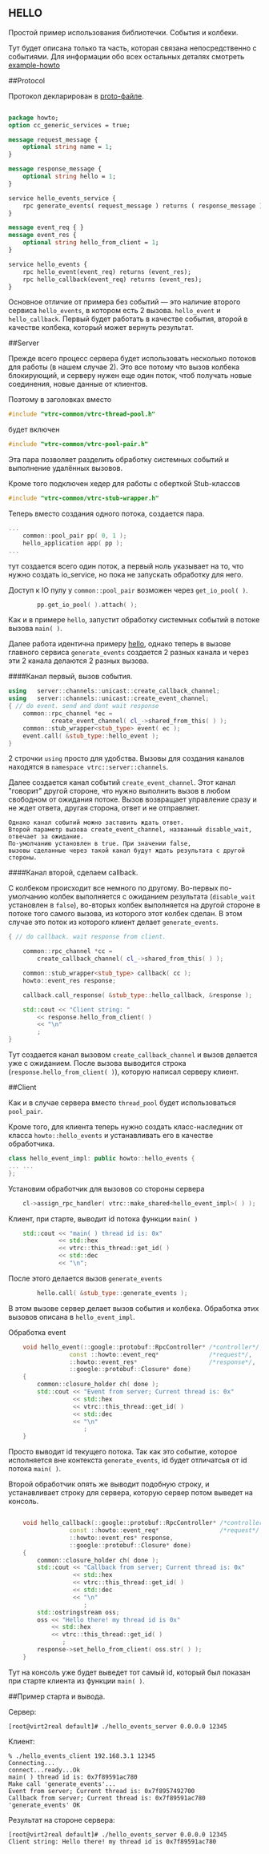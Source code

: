 ﻿## HELLO


Простой пример использования библиотечки. События и колбеки.
Тут будет описана только та часть, которая связана непосредственно с событиями. Для информации обо всех остальных деталях смотреть [example-howto](https://github.com/newenclave/vtrc-docs/blob/master/ru/example-hello.md)

##Protocol 

Протокол декларирован в [proto-файле](https://github.com/newenclave/vtrc/blob/master/examples/hello-events/protocol/hello-events.proto). 

```protobuf

package howto;
option cc_generic_services = true;

message request_message {
    optional string name = 1;
}

message response_message {
    optional string hello = 1;
}

service hello_events_service {
    rpc generate_events( request_message ) returns ( response_message );
}

message event_req { }
message event_res {
    optional string hello_from_client = 1;
}

service hello_events {
    rpc hello_event(event_req) returns (event_res);
    rpc hello_callback(event_req) returns (event_res);
}
```

Основное отличие от примера без событий — это наличие второго сервиса ```hello_events```, в котором есть 2 вызова. ```hello_event``` и ```hello_callback```. Первый будет работать в качестве события, второй в качестве колбека, который может вернуть результат.

##Server 

Прежде всего процесс сервера будет использовать несколько потоков для работы (в нашем случае 2). Это все потому что вызов колбека блокирующий, и серверу нужен еще один поток, чтоб получать новые соединения, новые данные от клиентов.

Поэтому в заголовках вместо 

```cpp
#include "vtrc-common/vtrc-thread-pool.h"

```
будет включен 

```cpp
#include "vtrc-common/vtrc-pool-pair.h"
```
Эта пара позволяет разделить обработку системных событий и выполнение удалённых вызовов. 

Кроме того подключен хедер для работы с оберткой Stub-классов

```cpp
#include "vtrc-common/vtrc-stub-wrapper.h"
```

Теперь вместо создания одного потока, создается пара.

```cpp
...
    common::pool_pair pp( 0, 1 );
    hello_application app( pp );
...

```

тут создается всего один поток, а первый ноль указывает на то, что нужно создать io_service, но пока не запускать обработку для него.

Доступ к IO пулу у `common::pool_pair` возможен через `get_io_pool( )`. 

```cpp
        pp.get_io_pool( ).attach( );
```
Как и в примере `hello`, запустит обработку системных событий в потоке вызова `main( )`.


Далее работа идентична примеру [hello](https://github.com/newenclave/vtrc-docs/blob/master/ru/example-hello.md), однако теперь в вызове главного сервиса `generate_events` создается 2 разных канала и через эти 2 канала делаются 2 разных вызова.

####Канал первый, вызов события.

```cpp
using   server::channels::unicast::create_callback_channel;
using   server::channels::unicast::create_event_channel;
{ // do event. send and dont wait response
    common::rpc_channel *ec =
            create_event_channel( cl_->shared_from_this( ) );
    common::stub_wrapper<stub_type> event( ec );
    event.call( &stub_type::hello_event );
}
```
2 строчки `using` просто для удобства. Вызовы для создания каналов находятся в `namespace vtrc::server::channels`.

Далее создается канал событий `create_event_channel`. Этот канал "говорит" другой стороне, что нужно выполнить вызов в любом свободном от ожидания потоке. Вызов возвращает управление сразу и не ждет ответа, другая сторона, ответ и не отправляет.  
    
    Однако канал событий можно заставить ждать ответ. 
    Второй параметр вызова create_event_channel, названный disable_wait, отвечает за ожидание. 
    По-умолчанию установлен в true. При значении false, 
    вызовы сделанные через такой канал будут ждать результата с другой стороны.

####Канал второй, сделаем callback.

С колбеком происходит все немного по другому. Во-первых по-умолчанию колбек выполняется с ожиданием результата (`disable_wait` установлен в `false`), во-вторых колбек выполняется на другой стороне в потоке того самого вызова, из которого этот колбек сделан. В этом случае это поток из которого клиент делает `generate_events`. 

```cpp
{ // do callback. wait response from client.

    common::rpc_channel *cc =
        create_callback_channel( cl_->shared_from_this( ) );

    common::stub_wrapper<stub_type> callback( cc );
    howto::event_res response;

    callback.call_response( &stub_type::hello_callback, &response );

    std::cout << "Client string: "
        << response.hello_from_client( )
        << "\n"
        ;
}

```

Тут создается канал вызовом `create_callback_channel` и вызов делается уже с ожиданием. После вызова выводится строка (`response.hello_from_client( )`), которую написал серверу клиент.


##Client

Как и в случае сервера вместо `thread_pool` будет использоваться `pool_pair`.


Кроме того, для клиента теперь нужно создать класс-наследник от класса `howto::hello_events` и устанавливать его в качестве обработчика.

```cpp
class hello_event_impl: public howto::hello_events {
... ... 
};

```

Установим обработчик для вызовов со стороны сервера 

```cpp
    cl->assign_rpc_handler( vtrc::make_shared<hello_event_impl>( ) );
```

Клиент, при старте, выводит id потока функции `main( )`

```cpp
    std::cout << "main( ) thread id is: 0x"
              << std::hex
              << vtrc::this_thread::get_id( )
              << std::dec
              << "\n";
```
После этого делается вызов `generate_events` 

```cpp
        hello.call( &stub_type::generate_events );
```

В этом вызове сервер делает вызов события и колбека. Обработка этих вызовов описана в `hello_event_impl`.

Обработка event 

```cpp
    void hello_event(::google::protobuf::RpcController* /*controller*/,
                 const ::howto::event_req*              /*request*/,
                 ::howto::event_res*                    /*response*/,
                 ::google::protobuf::Closure* done)
    {
        common::closure_holder ch( done );
        std::cout << "Event from server; Current thread is: 0x"
                  << std::hex
                  << vtrc::this_thread::get_id( )
                  << std::dec
                  << "\n"
                     ;
    }

```
Просто выводит id текущего потока. Так как это событие, которое исполняется вне контекста `generate_events`, id будет отличатсья от id потока `main( )`.

Второй обработчик опять же выводит подобную строку, и устанавливает строку для сервера, которую сервер потом выведет на консоль.

```cpp

    void hello_callback(::google::protobuf::RpcController* /*controller*/,
                 const ::howto::event_req*                 /*request*/,
                 ::howto::event_res* response,
                 ::google::protobuf::Closure* done)
    {
        common::closure_holder ch( done );
        std::cout << "Callback from server; Current thread is: 0x"
                  << std::hex
                  << vtrc::this_thread::get_id( )
                  << std::dec
                  << "\n"
                     ;
        std::ostringstream oss;
        oss << "Hello there! my thread id is 0x"
            << std::hex
            << vtrc::this_thread::get_id( )
               ;
        response->set_hello_from_client( oss.str( ) );
    }

```
Тут на консоль уже будет выведет тот самый id, который был показан при старте клиента из функции `main( )`. 

##Пример старта и вывода.

Сервер: 
```
[root@virt2real default]# ./hello_events_server 0.0.0.0 12345
```
Клиент: 
```
% ./hello_events_client 192.168.3.1 12345
Connecting...
connect...ready...Ok
main( ) thread id is: 0x7f89591ac780
Make call 'generate_events'...
Event from server; Current thread is: 0x7f8957492700
Callback from server; Current thread is: 0x7f89591ac780
'generate_events' OK
```

Результат на стороне сервера:

```
[root@virt2real default]# ./hello_events_server 0.0.0.0 12345
Client string: Hello there! my thread id is 0x7f89591ac780
```

